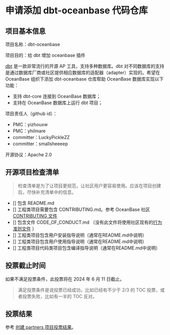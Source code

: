 # 申请添加 dbt-oceanbase 代码仓库

## 项目基本信息

项目名称：dbt-oceanbase

项目目的：给 dbt 增加 oceanbase 插件

[dbt](https://github.com/dbt-labs/dbt-core) 是一款非常流行的开源 AP 工具，支持多种数据库。dbt 对不同数据库的支持是通过数据库厂商或社区提供相应数据库的适配器（adapter）实现的。希望在 OceanBase 组织下添加 dbt-oceanbase 仓库帮助 OceanBase 数据库实现以下功能：

- 支持 dbt-core 连接到 OceanBase 数据库；
- 支持在 OceanBase 数据库上运行 dbt 项目；

项目责任人（github id）：
- PMC：yizhouxw
- PMC：yhilmare
- committer：LuckyPickleZZ
- committer：smallsheeeep

开源协议：Apache 2.0

## 开源项目检查清单

> 检查清单是为了让项目更规范，让社区用户更容易使用。应该在项目创建后，尽快补充清单中的信息。

- [] 包含 README.md
- [] 工程类项目需要包含 CONTRIBUTING.md。参考 OceanBase 社区 [CONTRIBUTING 文件](https://github.com/oceanbase/.github/blob/main/CONTRIBUTING.md)
- [] 包含文件 CODE_OF_CONDUCT.md （没有此文件将使用社区现有的[行为准则文件](https://github.com/oceanbase/.github/blob/main/CODE_OF_CONDUCT.md) ）
- [] 工程类项目包含用户安装指导说明（通常在README.md中说明）
- [] 工程类项目包含用户使用指导说明（通常在README.md中说明）
- [] 工程类项目代码类项目包含编译指导说明（通常在README.md中说明）

## 投票截止时间

如果不满足投票条件，此投票将在 2024 年 6 月 11 日截止。

> 满足投票条件是说投票已经成功，比如已经有不少于 2/3 的 TOC 投票，或者投票失败，比如有一半的 TOC 反对。

## 投票结果
参考 [创建 partners 项目投票结果](https://github.com/oceanbase/community/pull/4)。
